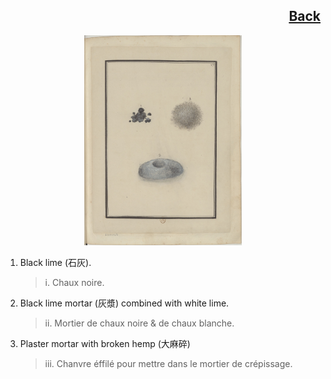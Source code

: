 <h2 align="right"><a href="./materials.md">Back</a></h2>

<p align="center">
    <img width="50%" src="./1.jpg"/>
</p>

1. Black lime (石灰).

    > i. Chaux noire.

2. Black lime mortar (灰漿) combined with white lime.

    > ii. Mortier de chaux noire & de chaux blanche.

3. Plaster mortar with broken hemp (大麻碎)

    > iii. Chanvre éffilé pour mettre dans le mortier de crépissage.
